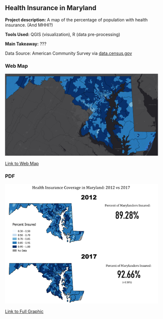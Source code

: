 ## Health Insurance in Maryland

**Project description:** A map of the percentage of population with health insurance. (And MHHI?)   
  
**Tools Used:** QGIS (visualization), R (data pre-processing)  
  
**Main Takeaway:** ???

Data Source: American Community Survey via [data.census.gov](https://data.census.gov)   

### Web Map  
[<img src="images/preview.png?raw=true">](https://jdrew3.github.io/project1_486/webmap/index.html#9/38.7605/-77.4097)    

[Link to Web Map](https://jdrew3.github.io/project1_486/webmap/index.html#9/38.7605/-77.4097)    

### PDF  
[<img src="images/pdf_preview.png?raw=true">](basic_compare.pdf)   

[Link to Full Graphic](basic_compare.pdf)   
